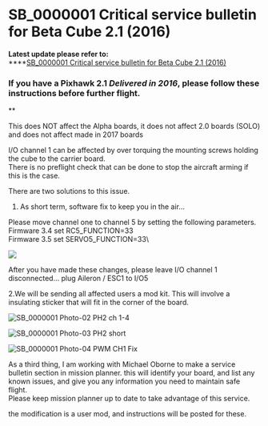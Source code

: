 # SB\_0000001 Critical service bulletin for Beta Cube 2.1 (2016)

**Latest update please refer to:**\
****[SB\_0000001 Critical service bulletin for Beta Cube 2.1 (2016)](https://discuss.cubepilot.org/t/sb-0000001-critical-service-bulletin-for-beta-cube-2-1-2016/405)

### If you have a Pixhawk 2.1 _**Delivered in 2016**_, please follow these instructions before further flight.

\*\*

This does NOT affect the Alpha boards, it does not affect 2.0 boards (SOLO) and does not affect made in 2017 boards

I/O channel 1 can be affected by over torquing the mounting screws holding the cube to the carrier board.\
There is no preflight check that can be done to stop the aircraft arming if this is the case.

There are two solutions to this issue.

1. As short term, software fix to keep you in the air…

Please move channel one to channel 5 by setting the following parameters.\
Firmware 3.4 set RC5\_FUNCTION=33\
Firmware 3.5 set SERVO5\_FUNCTION=33\


![](../../.gitbook/assets/sb\_0000001-photo-01.jpeg)

After you have made these changes, please leave I/O channel 1 disconnected… plug Aileron / ESC1 to I/O5

2.We will be sending all affected users a mod kit. This will involve a insulating sticker that will fit in the corner of the board.

![SB\_0000001 Photo-02 PH2 ch 1-4](../../.gitbook/assets/sb\_0000001-photo-02-ph2-ch-1-4.jpeg)

![SB\_0000001 Photo-03 PH2 short](../../.gitbook/assets/sb\_0000001-photo-03-ph2-short.jpeg)

![SB\_0000001 Photo-04 PWM CH1 Fix](../../.gitbook/assets/sb\_0000001-photo-04-pwm-ch1-fix.png)

As a third thing, I am working with Michael Oborne to make a service bulletin section in mission planner. this will identify your board, and list any known issues, and give you any information you need to maintain safe flight.\
Please keep mission planner up to date to take advantage of this service.

the modification is a user mod, and instructions will be posted for these.

